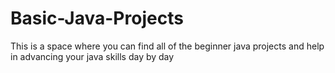 # Basic-Java-Projects
This is a space where you can find all of the beginner java projects and help in advancing your java skills day by day
